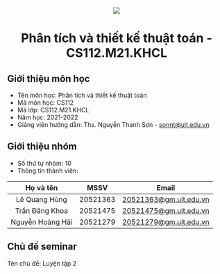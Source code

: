 <p align="center">
<img src="https://www.uit.edu.vn/sites/vi/files/banner_uit_0.png"/>
</p>


# <p align="center">**Phân tích và thiết kế thuật toán - CS112.M21.KHCL**</p>
## Giới thiệu môn học

- Tên môn học: Phân tích và thiết kế thuật toán
- Mã môn học: CS112
- Mã lớp: CS112.M21.KHCL
- Năm học: 2021-2022
- Giảng viên hướng dẫn: Ths. Nguyễn Thanh Sơn - sonnt@uit.edu.vn

## Giới thiệu nhóm

- Số thứ tự nhóm: 10
- Thông tin thành viên: 

|       Họ và tên       |      MSSV     |    Email              |
| :-------------------: |:-------------:|:--------------------: |
|    Lê Quang Hùng      |    20521363   |20521363@gm.uit.edu.vn |
|    Trần Đăng Khoa     |    20521475   |20521475@gm.uit.edu.vn|
|    Nguyễn Hoàng Hải   |    20521279   |20521279@gm.uit.edu.vn |


## Chủ đề seminar
Tên chủ đề: Luyện tập 2
